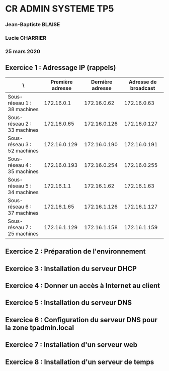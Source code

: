 # CR ADMIN SYSTEME TP5 
### Jean-Baptiste BLAISE
### Lucie CHARRIER
### 25 mars 2020

## Exercice 1 : Adressage IP (rappels)
\ | Première adresse | Dernière adresse | Adresse de broadcast
--- | --- | --- | --- 
Sous-réseau 1 : 38 machines | 172.16.0.1 | 172.16.0.62 | 172.16.0.63
Sous-réseau 2 : 33 machines | 172.16.0.65 | 172.16.0.126 | 172.16.0.127
Sous-réseau 3 : 52 machines | 172.16.0.129 | 172.16.0.190 | 172.16.0.191
Sous-réseau 4 : 35 machines | 172.16.0.193 | 172.16.0.254 | 172.16.0.255
Sous-réseau 5 : 34 machines | 172.16.1.1| 172.16.1.62 | 172.16.1.63
Sous-réseau 6 : 37 machines | 172.16.1.65 | 172.16.1.126 | 172.16.1.127
Sous-réseau 7 : 25 machines | 172.16.1.129 | 172.16.1.158 | 172.16.1.159

## Exercice 2 : Préparation de l'environnement

## Exercice 3 : Installation du serveur DHCP

## Exercice 4 : Donner un accès à Internet au client

## Exercice 5 : Installation du serveur DNS

## Exercice 6 : Configuration du serveur DNS pour la zone tpadmin.local

## Exercice 7 : Installation d'un serveur web

## Exercice 8 : Installation d'un serveur de temps
